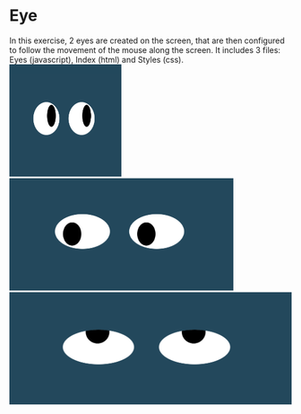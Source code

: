 # Eye
In this exercise, 2 eyes are created on the screen, that are then configured to follow the movement of the mouse along the screen. It includes 3 files: Eyes (javascript), Index (html) and Styles (css).
<img src="EyeImage1.png" width="200" height="200">
<img src="EyeImage2.png" width="400" height="200"> 
<img src="EyeImage3.png" width="600" height="200"> 

